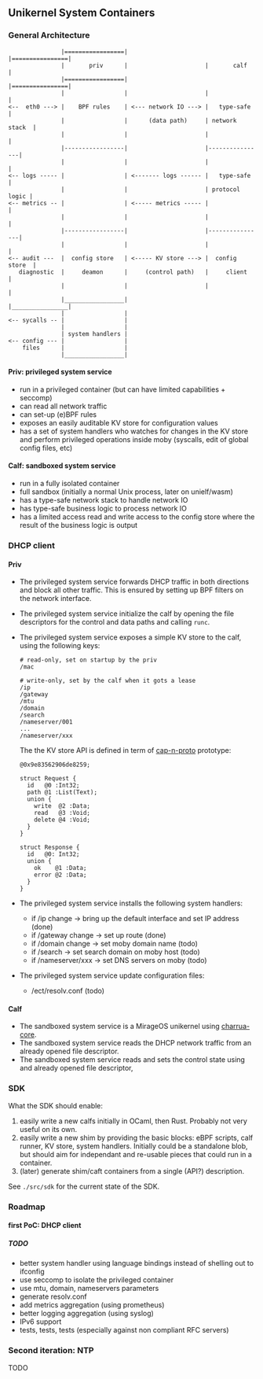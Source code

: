 ## Unikernel System Containers

### General Architecture

```
               |=================|                      |================|
               |       priv      |                      |       calf     |
               |=================|                      |================|
               |                 |                      |                |
<--  eth0 ---> |    BPF rules    | <--- network IO ---> |   type-safe    |
               |                 |      (data path)     | network stack  |
               |                 |                      |                |
               |-----------------|                      |----------------|
               |                 |                      |                |
<-- logs ----- |                 | <------- logs ------ |   type-safe    |
               |                 |                      | protocol logic |
<-- metrics -- |                 | <----- metrics ----- |                |
               |                 |                      |                |
               |-----------------|                      |----------------|
               |                 |                      |                |
<-- audit ---  |  config store   | <----- KV store ---> |  config store  |
   diagnostic  |     deamon      |     (control path)   |     client     |
               |                 |                      |                |
               |_________________|                      |________________|
               |                 |
<-- sycalls -- |                 |
               |                 |
               | system handlers |
<-- config --- |                 |
    files      |                 |
               |_________________|
```

#### Priv: privileged system service

- run in a privileged container (but can have limited capabilities + seccomp)
- can read all network traffic
- can set-up (e)BPF rules
- exposes an easily auditable KV store for configuration values
- has a set of system handlers who watches for changes in the KV
    store and perform privileged operations inside moby (syscalls, edit
    of global config files, etc)

#### Calf: sandboxed system service

- run in a fully isolated container
- full sandbox (initially a normal Unix process, later on unielf/wasm)
- has a type-safe network stack to handle network IO
- has type-safe business logic to process network IO
- has a limited access read and write access to the config store where the
  result of the business logic is output

### DHCP client

#### Priv

- The privileged system service forwards DHCP traffic in both directions and
  block all other traffic. This is ensured by setting up BPF filters on the
  network interface.

- The privileged system service initialize the calf by opening the file
  descriptors for the control and data paths and calling `runc`.

- The privileged system service exposes a simple KV store to the calf, using
  the following keys:

    ```
    # read-only, set on startup by the priv
    /mac

    # write-only, set by the calf when it gots a lease
    /ip
    /gateway
    /mtu
    /domain
    /search
    /nameserver/001
    ...
    /nameserver/xxx
    ```

  The the KV store API is defined in term of [cap-n-proto](https://capnproto.org/)
  prototype:

    ```capnp
    @0x9e83562906de8259;

    struct Request {
      id   @0 :Int32;
      path @1 :List(Text);
      union {
        write  @2 :Data;
        read   @3 :Void;
        delete @4 :Void;
      }
    }

    struct Response {
      id   @0: Int32;
      union {
        ok    @1 :Data;
        error @2 :Data;
      }
    }
    ```

- The privileged system service installs the following system handlers:
  - if /ip change -> bring up the default interface and set IP address (done)
  - if /gateway change -> set up route (done)
  - if /domain change -> set moby domain name (todo)
  - if /search -> set search domain on moby host (todo)
  - if /nameserver/xxx -> set DNS servers on moby (todo)

- The privileged system service update configuration files:
  - /ect/resolv.conf (todo)

#### Calf

- The sandboxed system service is a MirageOS unikernel using [charrua-core](https://github.com/mirage/charrua-core).
- The sandboxed system service reads the DHCP network traffic from an already
  opened file descriptor.
- The sandboxed system service reads and sets the control state using and
  already opened file descriptor,

### SDK

What the SDK should enable:
1. easily write a new calfs initially in OCaml, then Rust.
   Probably not very useful on its own.
2. easily write a new shim by providing the basic blocks:
   eBPF scripts, calf runner, KV store, system handlers.
   Initially could be a standalone blob, but should aim for
   independant and re-usable pieces that could run in a
   container.
3. (later) generate shim/caft containers from a single (API?)
   description.

See `./src/sdk` for the current state of the SDK.

### Roadmap

#### first PoC: DHCP client

##### TODO

- better system handler using language bindings instead of shelling out to ifconfig
- use seccomp to isolate the privileged container
- use mtu, domain, nameservers parameters
- generate resolv.conf
- add metrics aggregation (using prometheus)
- better logging aggregation (using syslog)
- IPv6 support
- tests, tests, tests (especially against non compliant RFC servers)

### Second iteration: NTP

TODO
